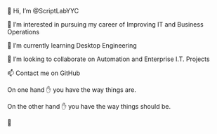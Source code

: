 👋 Hi, I’m @ScriptLabYYC
 
👀 I’m interested in pursuing my career of Improving IT and Business Operations
 
🌱 I’m currently learning Desktop Engineering
 
💞️ I’m looking to collaborate on Automation and Enterprise I.T. Projects
 
📫 Contact me on GitHub
 
 
On one hand :hand: you have the way things are.
 
On the other hand :hand: you have the way things should be. 
 
:pray:

<!---
ScriptLabYYC/ScriptLabYYC is a ✨ special ✨ repository because its `README.md` (this file) appears on your GitHub profile.
You can click the Preview link to take a look at your changes.
--->
